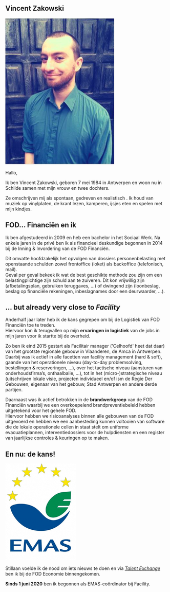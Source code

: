 <link rel="stylesheet" href="S2.css">
<link rel="stylesheet" href="foghorn2.css">

## Vincent Zakowski 

![](Vincent_Zakowski.png)

Hallo, 

Ik ben Vincent Zakowski, geboren 7 mei 1984 in Antwerpen en woon nu in Schilde samen met mijn vrouw en twee dochters.

Ze omschrijven mij als spontaan, gedreven en realistisch . Ik houd van muziek op vinylplaten, de krant lezen, kamperen, ijsjes eten en spelen met mijn kindjes.

## FOD... Financiën en ik

Ik ben afgestudeerd in 2009 en heb een bachelor in het Sociaal Werk. Na enkele jaren in de privé ben ik als financieel deskundige begonnen in 2014 bij de Inning & Invordering van de FOD Financiën. 

Dit omvatte hoofdzakelijk het opvolgen van dossiers personenbelasting met openstaande schulden zowel frontoffice (loket) als backoffice (telefonisch, mail).  
Geval per geval bekeek ik wat de best geschikte methode zou zijn om een belastingplichtige zijn schuld aan te zuiveren. Dit kon vrijwillig zijn (afbetalingsplan, gebruiken teruggaves, …) of dwingend zijn (loonbeslag, beslag op financiële rekeningen, inbeslagnames door een deurwaarder, …).

## ... but already very close to *Facility*

Anderhalf jaar later heb ik de kans gegrepen om bij de Logistiek van FOD Financiën toe te treden.  
Hiervoor kon ik terugvallen op mijn **ervaringen in logistiek** van de jobs in mijn jaren voor ik startte bij de overheid. 

Zo ben ik eind 2015 gestart als Facilitair manager ('Celhoofd' heet dat daar) van het grootste regionale gebouw in Vlaanderen, de Amca in Antwerpen.  Daarbij was ik actief in alle facetten van facility management (hard & soft), gaande van het operationele niveau (day-to-day problemsolving, bestellingen & reserveringen, …), over het tactische niveau (aansturen van onderhoudsfirma’s, onthaalbalie, …), tot in het (micro-)strategische niveau (uitschrijven lokale visie, projecten individueel en/of ism de Regie Der Gebouwen, eigenaar van het gebouw, Stad Antwerpen en andere derde partijen. 

Daarnaast was ik actief betrokken in de **brandwerkgroep** van de FOD Financiën waarbij we een overkoepelend brandpreventiebeleid hebben uitgetekend voor het gehele FOD.  
Hiervoor hebben we risicoanalyses binnen alle gebouwen van de FOD uitgevoerd en hebben we een aanbesteding kunnen voltooien van software die de lokale operationele cellen in staat stelt om uniforme evacuatieplannen, interventiedossiers voor de hulpdiensten en een register van jaarlijkse controles & keuringen op te maken.

## En nu: de kans!

![](EMAS.png)

Stillaan voelde ik de nood om iets nieuws te doen en via [*Talent Exchange*](https://newdevprojects.github.io/publicinfo/S2/B2usualB/Talent_Exchange_NL.html) ben ik bij de FOD Economie binnengekomen. 

**Sinds 1 juni 2020** ben ik begonnen als EMAS-coördinator bij Facility.

